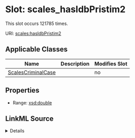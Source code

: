 

# Slot: scales_hasIdbPristim2




This slot occurs 121785 times.


URI: [scales:hasIdbPristim2](http://schemas.scales-okn.org/rdf/scales#hasIdbPristim2)



<!-- no inheritance hierarchy -->





## Applicable Classes

| Name | Description | Modifies Slot |
| --- | --- | --- |
| [ScalesCriminalCase](../classes/ScalesCriminalCase.md) |  |  no  |







## Properties

* Range: [xsd:double](http://www.w3.org/2001/XMLSchema#double)







## LinkML Source

<details>

```yaml
name: scales_hasIdbPristim2
from_schema: okns:scales-kg
rank: 1000
slot_uri: scales:hasIdbPristim2
alias: scales_hasIdbPristim2
domain_of:
- scales_CriminalCase
range: double

```
</details>